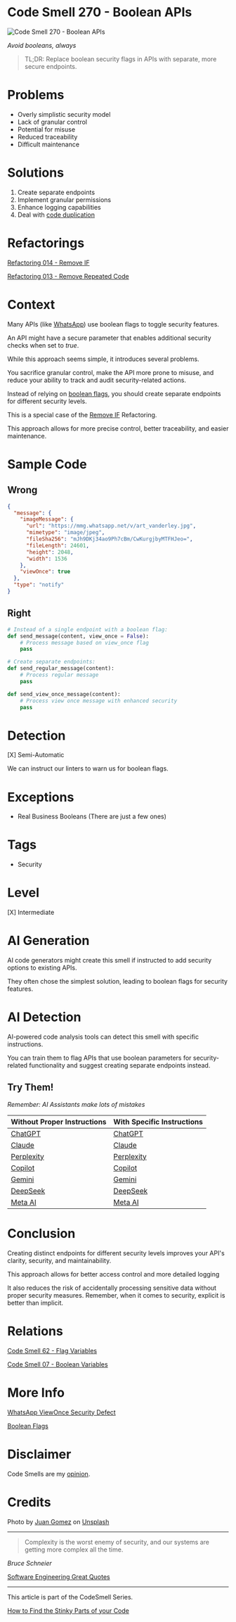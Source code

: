 # Code Smell 270 - Boolean APIs

![Code Smell 270 - Boolean APIs](Code%20Smell%20270%20-%20Boolean%20APIs.jpg)

*Avoid booleans, always*

> TL;DR: Replace boolean security flags in APIs with separate, more secure endpoints.

# Problems

- Overly simplistic security model
- Lack of granular control
- Potential for misuse
- Reduced traceability
- Difficult maintenance

# Solutions

1. Create separate endpoints
2. Implement granular permissions
3. Enhance logging capabilities
4. Deal with [code duplication](https://github.com/mcsee/Software-Design-Articles/tree/main/Articles/Refactorings/Refactoring%20013%20-%20Remove%20Repeated%20Code/readme.md)

# Refactorings

[Refactoring 014 - Remove IF](https://github.com/mcsee/Software-Design-Articles/tree/main/Articles/Refactorings/Refactoring%20014%20-%20Remove%20IF/readme.md)

[Refactoring 013 - Remove Repeated Code](https://github.com/mcsee/Software-Design-Articles/tree/main/Articles/Refactorings/Refactoring%20013%20-%20Remove%20Repeated%20Code/readme.md)

# Context

Many APIs (like [WhatsApp](https://medium.com/@TalBeerySec/once-and-forever-whatsapps-view-once-functionality-is-broken-302a508390b0)) use boolean flags to toggle security features.

An API might have a secure parameter that enables additional security checks when set to *true*. 

While this approach seems simple, it introduces several problems. 

You sacrifice granular control, make the API more prone to misuse, and reduce your ability to track and audit security-related actions.

Instead of relying on [boolean flags](https://github.com/mcsee/Software-Design-Articles/tree/main/Articles/Code%20Smells/Code%20Smell%2062%20-%20Flag%20Variables/readme.md), you should create separate endpoints for different security levels. 

This is a special case of the [Remove IF](https://github.com/mcsee/Software-Design-Articles/tree/main/Articles/Refactorings/Refactoring%20014%20-%20Remove%20IF/readme.md) Refactoring.

This approach allows for more precise control, better traceability, and easier maintenance.

# Sample Code

## Wrong

<!-- [Gist Url](https://gist.github.com/mcsee/6b2796c76d53e679606a484ed6317056) -->

```json
{
  "message": {
    "imageMessage": {
      "url": "https://mmg.whatsapp.net/v/art_vanderley.jpg",
      "mimetype": "image/jpeg",
      "fileSha256": "mJh9DKj34ao9Ph7cBm/CwKurgjbyMTFHJeo=",
      "fileLength": 24601,
      "height": 2048,
      "width": 1536
    },
    "viewOnce": true
  },
  "type": "notify"
}
```

## Right

<!-- [Gist Url](https://gist.github.com/mcsee/3a8b97427a1dc2300b737bbdf4d62a47) -->

```python
# Instead of a single endpoint with a boolean flag:
def send_message(content, view_once = False):
    # Process message based on view_once flag
    pass

# Create separate endpoints:
def send_regular_message(content):
    # Process regular message
    pass

def send_view_once_message(content):
    # Process view once message with enhanced security
    pass
```

# Detection

[X] Semi-Automatic 

We can instruct our linters to warn us for boolean flags.

# Exceptions

- Real Business Booleans (There are just a few ones)

# Tags

- Security

# Level

[X] Intermediate

# AI Generation

AI code generators might create this smell if instructed to add security options to existing APIs. 

They often chose the simplest solution, leading to boolean flags for security features.

# AI Detection

AI-powered code analysis tools can detect this smell with specific instructions.

You can train them to flag APIs that use boolean parameters for security-related functionality and suggest creating separate endpoints instead.

## Try Them!

*Remember: AI Assistants make lots of mistakes*

| Without Proper Instructions    | With Specific Instructions |
| -------- | ------- |
| [ChatGPT](https://chat.openai.com/?q=Correct+and+explain+this+code%3A+%60%60%60json%0D%0A%7B%0D%0A++%22message%22%3A+%7B%0D%0A++++%22imageMessage%22%3A+%7B%0D%0A++++++%22url%22%3A+%22https%3A%2F%2Fmmg.whatsapp.net%2Fv%2Fart_vanderley.jpg%22%2C%0D%0A++++++%22mimetype%22%3A+%22image%2Fjpeg%22%2C%0D%0A++++++%22fileSha256%22%3A+%22mJh9DKj34ao9Ph7cBm%2FCwKurgjbyMTFHJeo%3D%22%2C%0D%0A++++++%22fileLength%22%3A+24601%2C%0D%0A++++++%22height%22%3A+2048%2C%0D%0A++++++%22width%22%3A+1536%0D%0A++++%7D%2C%0D%0A++++%22viewOnce%22%3A+true%0D%0A++%7D%2C%0D%0A++%22type%22%3A+%22notify%22%0D%0A%7D%0D%0A%60%60%60) | [ChatGPT](https://chat.openai.com/?q=Remove+the+boolean+attributes+replacing+it+with+different+endpoints%3A+%60%60%60json%0D%0A%7B%0D%0A++%22message%22%3A+%7B%0D%0A++++%22imageMessage%22%3A+%7B%0D%0A++++++%22url%22%3A+%22https%3A%2F%2Fmmg.whatsapp.net%2Fv%2Fart_vanderley.jpg%22%2C%0D%0A++++++%22mimetype%22%3A+%22image%2Fjpeg%22%2C%0D%0A++++++%22fileSha256%22%3A+%22mJh9DKj34ao9Ph7cBm%2FCwKurgjbyMTFHJeo%3D%22%2C%0D%0A++++++%22fileLength%22%3A+24601%2C%0D%0A++++++%22height%22%3A+2048%2C%0D%0A++++++%22width%22%3A+1536%0D%0A++++%7D%2C%0D%0A++++%22viewOnce%22%3A+true%0D%0A++%7D%2C%0D%0A++%22type%22%3A+%22notify%22%0D%0A%7D%0D%0A%60%60%60) |
| [Claude](https://claude.ai/new?q=Correct+and+explain+this+code%3A+%60%60%60json%0D%0A%7B%0D%0A++%22message%22%3A+%7B%0D%0A++++%22imageMessage%22%3A+%7B%0D%0A++++++%22url%22%3A+%22https%3A%2F%2Fmmg.whatsapp.net%2Fv%2Fart_vanderley.jpg%22%2C%0D%0A++++++%22mimetype%22%3A+%22image%2Fjpeg%22%2C%0D%0A++++++%22fileSha256%22%3A+%22mJh9DKj34ao9Ph7cBm%2FCwKurgjbyMTFHJeo%3D%22%2C%0D%0A++++++%22fileLength%22%3A+24601%2C%0D%0A++++++%22height%22%3A+2048%2C%0D%0A++++++%22width%22%3A+1536%0D%0A++++%7D%2C%0D%0A++++%22viewOnce%22%3A+true%0D%0A++%7D%2C%0D%0A++%22type%22%3A+%22notify%22%0D%0A%7D%0D%0A%60%60%60) | [Claude](https://claude.ai/new?q=Remove+the+boolean+attributes+replacing+it+with+different+endpoints%3A+%60%60%60json%0D%0A%7B%0D%0A++%22message%22%3A+%7B%0D%0A++++%22imageMessage%22%3A+%7B%0D%0A++++++%22url%22%3A+%22https%3A%2F%2Fmmg.whatsapp.net%2Fv%2Fart_vanderley.jpg%22%2C%0D%0A++++++%22mimetype%22%3A+%22image%2Fjpeg%22%2C%0D%0A++++++%22fileSha256%22%3A+%22mJh9DKj34ao9Ph7cBm%2FCwKurgjbyMTFHJeo%3D%22%2C%0D%0A++++++%22fileLength%22%3A+24601%2C%0D%0A++++++%22height%22%3A+2048%2C%0D%0A++++++%22width%22%3A+1536%0D%0A++++%7D%2C%0D%0A++++%22viewOnce%22%3A+true%0D%0A++%7D%2C%0D%0A++%22type%22%3A+%22notify%22%0D%0A%7D%0D%0A%60%60%60) |
| [Perplexity](https://www.perplexity.ai/?q=Correct+and+explain+this+code%3A+%60%60%60json%0D%0A%7B%0D%0A++%22message%22%3A+%7B%0D%0A++++%22imageMessage%22%3A+%7B%0D%0A++++++%22url%22%3A+%22https%3A%2F%2Fmmg.whatsapp.net%2Fv%2Fart_vanderley.jpg%22%2C%0D%0A++++++%22mimetype%22%3A+%22image%2Fjpeg%22%2C%0D%0A++++++%22fileSha256%22%3A+%22mJh9DKj34ao9Ph7cBm%2FCwKurgjbyMTFHJeo%3D%22%2C%0D%0A++++++%22fileLength%22%3A+24601%2C%0D%0A++++++%22height%22%3A+2048%2C%0D%0A++++++%22width%22%3A+1536%0D%0A++++%7D%2C%0D%0A++++%22viewOnce%22%3A+true%0D%0A++%7D%2C%0D%0A++%22type%22%3A+%22notify%22%0D%0A%7D%0D%0A%60%60%60) | [Perplexity](https://www.perplexity.ai/?q=Remove+the+boolean+attributes+replacing+it+with+different+endpoints%3A+%60%60%60json%0D%0A%7B%0D%0A++%22message%22%3A+%7B%0D%0A++++%22imageMessage%22%3A+%7B%0D%0A++++++%22url%22%3A+%22https%3A%2F%2Fmmg.whatsapp.net%2Fv%2Fart_vanderley.jpg%22%2C%0D%0A++++++%22mimetype%22%3A+%22image%2Fjpeg%22%2C%0D%0A++++++%22fileSha256%22%3A+%22mJh9DKj34ao9Ph7cBm%2FCwKurgjbyMTFHJeo%3D%22%2C%0D%0A++++++%22fileLength%22%3A+24601%2C%0D%0A++++++%22height%22%3A+2048%2C%0D%0A++++++%22width%22%3A+1536%0D%0A++++%7D%2C%0D%0A++++%22viewOnce%22%3A+true%0D%0A++%7D%2C%0D%0A++%22type%22%3A+%22notify%22%0D%0A%7D%0D%0A%60%60%60) |
| [Copilot](https://www.bing.com/chat?showconv=1&sendquery=1&q=Correct+and+explain+this+code%3A+%60%60%60json%0D%0A%7B%0D%0A++%22message%22%3A+%7B%0D%0A++++%22imageMessage%22%3A+%7B%0D%0A++++++%22url%22%3A+%22https%3A%2F%2Fmmg.whatsapp.net%2Fv%2Fart_vanderley.jpg%22%2C%0D%0A++++++%22mimetype%22%3A+%22image%2Fjpeg%22%2C%0D%0A++++++%22fileSha256%22%3A+%22mJh9DKj34ao9Ph7cBm%2FCwKurgjbyMTFHJeo%3D%22%2C%0D%0A++++++%22fileLength%22%3A+24601%2C%0D%0A++++++%22height%22%3A+2048%2C%0D%0A++++++%22width%22%3A+1536%0D%0A++++%7D%2C%0D%0A++++%22viewOnce%22%3A+true%0D%0A++%7D%2C%0D%0A++%22type%22%3A+%22notify%22%0D%0A%7D%0D%0A%60%60%60) | [Copilot](https://www.bing.com/chat?showconv=1&sendquery=1&q=Remove+the+boolean+attributes+replacing+it+with+different+endpoints%3A+%60%60%60json%0D%0A%7B%0D%0A++%22message%22%3A+%7B%0D%0A++++%22imageMessage%22%3A+%7B%0D%0A++++++%22url%22%3A+%22https%3A%2F%2Fmmg.whatsapp.net%2Fv%2Fart_vanderley.jpg%22%2C%0D%0A++++++%22mimetype%22%3A+%22image%2Fjpeg%22%2C%0D%0A++++++%22fileSha256%22%3A+%22mJh9DKj34ao9Ph7cBm%2FCwKurgjbyMTFHJeo%3D%22%2C%0D%0A++++++%22fileLength%22%3A+24601%2C%0D%0A++++++%22height%22%3A+2048%2C%0D%0A++++++%22width%22%3A+1536%0D%0A++++%7D%2C%0D%0A++++%22viewOnce%22%3A+true%0D%0A++%7D%2C%0D%0A++%22type%22%3A+%22notify%22%0D%0A%7D%0D%0A%60%60%60) |
| [Gemini](https://gemini.google.com/?q=Correct+and+explain+this+code%3A+%60%60%60json%0D%0A%7B%0D%0A++%22message%22%3A+%7B%0D%0A++++%22imageMessage%22%3A+%7B%0D%0A++++++%22url%22%3A+%22https%3A%2F%2Fmmg.whatsapp.net%2Fv%2Fart_vanderley.jpg%22%2C%0D%0A++++++%22mimetype%22%3A+%22image%2Fjpeg%22%2C%0D%0A++++++%22fileSha256%22%3A+%22mJh9DKj34ao9Ph7cBm%2FCwKurgjbyMTFHJeo%3D%22%2C%0D%0A++++++%22fileLength%22%3A+24601%2C%0D%0A++++++%22height%22%3A+2048%2C%0D%0A++++++%22width%22%3A+1536%0D%0A++++%7D%2C%0D%0A++++%22viewOnce%22%3A+true%0D%0A++%7D%2C%0D%0A++%22type%22%3A+%22notify%22%0D%0A%7D%0D%0A%60%60%60) | [Gemini](https://gemini.google.com/?q=Remove+the+boolean+attributes+replacing+it+with+different+endpoints%3A+%60%60%60json%0D%0A%7B%0D%0A++%22message%22%3A+%7B%0D%0A++++%22imageMessage%22%3A+%7B%0D%0A++++++%22url%22%3A+%22https%3A%2F%2Fmmg.whatsapp.net%2Fv%2Fart_vanderley.jpg%22%2C%0D%0A++++++%22mimetype%22%3A+%22image%2Fjpeg%22%2C%0D%0A++++++%22fileSha256%22%3A+%22mJh9DKj34ao9Ph7cBm%2FCwKurgjbyMTFHJeo%3D%22%2C%0D%0A++++++%22fileLength%22%3A+24601%2C%0D%0A++++++%22height%22%3A+2048%2C%0D%0A++++++%22width%22%3A+1536%0D%0A++++%7D%2C%0D%0A++++%22viewOnce%22%3A+true%0D%0A++%7D%2C%0D%0A++%22type%22%3A+%22notify%22%0D%0A%7D%0D%0A%60%60%60) | 
| [DeepSeek](https://chat.deepseek.com/?q=Correct+and+explain+this+code%3A+%60%60%60json%0D%0A%7B%0D%0A++%22message%22%3A+%7B%0D%0A++++%22imageMessage%22%3A+%7B%0D%0A++++++%22url%22%3A+%22https%3A%2F%2Fmmg.whatsapp.net%2Fv%2Fart_vanderley.jpg%22%2C%0D%0A++++++%22mimetype%22%3A+%22image%2Fjpeg%22%2C%0D%0A++++++%22fileSha256%22%3A+%22mJh9DKj34ao9Ph7cBm%2FCwKurgjbyMTFHJeo%3D%22%2C%0D%0A++++++%22fileLength%22%3A+24601%2C%0D%0A++++++%22height%22%3A+2048%2C%0D%0A++++++%22width%22%3A+1536%0D%0A++++%7D%2C%0D%0A++++%22viewOnce%22%3A+true%0D%0A++%7D%2C%0D%0A++%22type%22%3A+%22notify%22%0D%0A%7D%0D%0A%60%60%60) | [DeepSeek](https://chat.deepseek.com/?q=Remove+the+boolean+attributes+replacing+it+with+different+endpoints%3A+%60%60%60json%0D%0A%7B%0D%0A++%22message%22%3A+%7B%0D%0A++++%22imageMessage%22%3A+%7B%0D%0A++++++%22url%22%3A+%22https%3A%2F%2Fmmg.whatsapp.net%2Fv%2Fart_vanderley.jpg%22%2C%0D%0A++++++%22mimetype%22%3A+%22image%2Fjpeg%22%2C%0D%0A++++++%22fileSha256%22%3A+%22mJh9DKj34ao9Ph7cBm%2FCwKurgjbyMTFHJeo%3D%22%2C%0D%0A++++++%22fileLength%22%3A+24601%2C%0D%0A++++++%22height%22%3A+2048%2C%0D%0A++++++%22width%22%3A+1536%0D%0A++++%7D%2C%0D%0A++++%22viewOnce%22%3A+true%0D%0A++%7D%2C%0D%0A++%22type%22%3A+%22notify%22%0D%0A%7D%0D%0A%60%60%60) | 
| [Meta AI](https://www.meta.ai/chat?q=Correct+and+explain+this+code%3A+%60%60%60json%0D%0A%7B%0D%0A++%22message%22%3A+%7B%0D%0A++++%22imageMessage%22%3A+%7B%0D%0A++++++%22url%22%3A+%22https%3A%2F%2Fmmg.whatsapp.net%2Fv%2Fart_vanderley.jpg%22%2C%0D%0A++++++%22mimetype%22%3A+%22image%2Fjpeg%22%2C%0D%0A++++++%22fileSha256%22%3A+%22mJh9DKj34ao9Ph7cBm%2FCwKurgjbyMTFHJeo%3D%22%2C%0D%0A++++++%22fileLength%22%3A+24601%2C%0D%0A++++++%22height%22%3A+2048%2C%0D%0A++++++%22width%22%3A+1536%0D%0A++++%7D%2C%0D%0A++++%22viewOnce%22%3A+true%0D%0A++%7D%2C%0D%0A++%22type%22%3A+%22notify%22%0D%0A%7D%0D%0A%60%60%60) | [Meta AI](https://www.meta.ai/?q=Remove+the+boolean+attributes+replacing+it+with+different+endpoints%3A+%60%60%60json%0D%0A%7B%0D%0A++%22message%22%3A+%7B%0D%0A++++%22imageMessage%22%3A+%7B%0D%0A++++++%22url%22%3A+%22https%3A%2F%2Fmmg.whatsapp.net%2Fv%2Fart_vanderley.jpg%22%2C%0D%0A++++++%22mimetype%22%3A+%22image%2Fjpeg%22%2C%0D%0A++++++%22fileSha256%22%3A+%22mJh9DKj34ao9Ph7cBm%2FCwKurgjbyMTFHJeo%3D%22%2C%0D%0A++++++%22fileLength%22%3A+24601%2C%0D%0A++++++%22height%22%3A+2048%2C%0D%0A++++++%22width%22%3A+1536%0D%0A++++%7D%2C%0D%0A++++%22viewOnce%22%3A+true%0D%0A++%7D%2C%0D%0A++%22type%22%3A+%22notify%22%0D%0A%7D%0D%0A%60%60%60) | 

# Conclusion

Creating distinct endpoints for different security levels improves your API's clarity, security, and maintainability. 

This approach allows for better access control and more detailed logging

It also reduces the risk of accidentally processing sensitive data without proper security measures. Remember, when it comes to security, explicit is better than implicit.

# Relations

[Code Smell 62 - Flag Variables](https://github.com/mcsee/Software-Design-Articles/tree/main/Articles/Code%20Smells/Code%20Smell%2062%20-%20Flag%20Variables/readme.md)

[Code Smell 07 - Boolean Variables](https://github.com/mcsee/Software-Design-Articles/tree/main/Articles/Code%20Smells/Code%20Smell%2007%20-%20Boolean%20Variables/readme.md)

# More Info

[WhatsApp ViewOnce Security Defect](https://medium.com/@TalBeerySec/once-and-forever-whatsapps-view-once-functionality-is-broken-302a508390b0)

[Boolean Flags](https://martinfowler.com/articles/feature-toggles.html)

# Disclaimer

Code Smells are my [opinion](https://github.com/mcsee/Software-Design-Articles/tree/main/Articles/Blogging/I%20Wrote%20More%20than%2090%20Articles%20on%202021%20Here%20is%20What%20I%20Learned/readme.md).

# Credits

Photo by [Juan Gomez](https://unsplash.com/@nosoylasonia) on [Unsplash](https://unsplash.com/photos/dandelion-flower-nv7nR9jwNGw)
    
* * *

> Complexity is the worst enemy of security, and our systems are getting more complex all the time.

_Bruce Schneier_
 
[Software Engineering Great Quotes](https://github.com/mcsee/Software-Design-Articles/tree/main/Articles/Quotes/Software%20Engineering%20Great%20Quotes/readme.md)

* * *

This article is part of the CodeSmell Series.

[How to Find the Stinky Parts of your Code](https://github.com/mcsee/Software-Design-Articles/tree/main/Articles/Code%20Smells/How%20to%20Find%20the%20Stinky%20parts%20of%20your%20Code/readme.md)